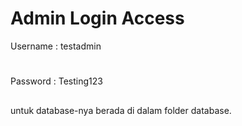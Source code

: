 # Admin Login Access

Username : testadmin
#
Password : Testing123
##

untuk database-nya berada di dalam folder database.

